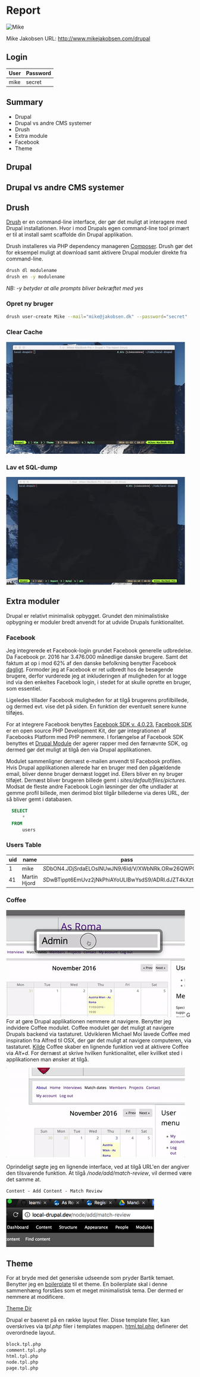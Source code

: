 # Report

![Mike](http://www.mikejakobsen.com/mike.png)


Mike Jakobsen
URL: http://www.mikejakobsen.com/drupal

## Login

| User               | Password |
|--------------------|----------|
| mike               | secret   |


## Summary
* Drupal
* Drupal vs andre CMS systemer
* Drush
* Extra module
 * Facebook
* Theme

## Drupal

## Drupal vs andre CMS systemer

## Drush

[Drush](https://drushcommands.com/drush-7x/) er en command-line interface, der gør det muligt at interagere med Drupal installationen. Hvor i mod Drupals egen command-line tool primært er til at install samt scaffolde din Drupal applikation.

Drush installeres via PHP dependency manageren [Composer](https://getcomposer.org/). Drush gør det for eksempel muligt at download samt aktivere Drupal moduler direkte fra command-line.

```bash
drush dl modulename
drush en -y modulename
```
*NB: -y betyder at alle prompts bliver bekræftet med yes*

### Opret ny bruger

```bash
drush user-create Mike --mail="mike@jakobsen.dk" --password="secret"
```
### Clear Cache

![Drush Clear Cache](assets/cache.gif)

### Lav et SQL-dump
![Drush SQL-dump](assets/sql-dump.gif)

## Extra moduler

Drupal er relativt minimalisk opbygget. Grundet den minimalistiske opbygning er moduler bredt anvendt for at udvide Drupals funktionalitet.

### Facebook

Jeg integrerede et Facebook-login grundet Facebook generelle udbredelse. Da Facebook pr. 2016 har  3.476.000 månedlige danske brugere. Samt det faktum at op i mod 62% af den danske befolkning benytter Facebook [dagligt](http://www.socialemedier.dk/sociale-medier-2016-i-danmark/). Formoder jeg at Facebook er ret udbredt hos de besøgende brugere, derfor vurderede jeg at inkluderingen af muligheden for at logge ind via den enkeltes Facebook login, i stedet for at skulle oprette en bruger, som essentiel.

Ligeledes tillader Facebook muligheden for at tilgå brugerens profilbillede, og dermed evt. vise det på siden. En funktion der eventuelt senere kunne tilføjes.

For at integrere Facebook benyttes [Facebook SDK v. 4.0.23.](https://github.com/mikejakobsen/learning-drupal/tree/master/sites/all/libraries) [Facebook SDK](https://github.com/facebook/php-graph-sdk) er en open source PHP Development Kit, der gør integrationen af Facebooks Platform med PHP nemmere. I forlængelse af Facebook SDK benyttes et [Drupal Module](https://www.drupal.org/project/simple_fb_connect) der agerer rapper med den førnævnte SDK, og dermed gør det muligt at tilgå den via Drupal applikationen.

Modulet sammenligner dernæst e-mailen anvendt til Facebook profilen. Hvis Drupal applikationen allerede har en bruger med den pågældende email, bliver denne bruger dernæst logget ind. Ellers bliver en ny bruger tilføjet. Dernæst bliver brugeren billede gemt i *sites/default/files/pictures*. Modsat de fleste andre Facebook Login løsninger der ofte undlader at gemme profil billede, men derimod blot tilgår billederne via deres URL, der så bliver gemt i databasen.

```SQL
  SELECT
      *
  FROM
      users
```
### Users Table

| uid | name         | pass                                                    | mail                                  | theme | signature | signature_format | created    | access     | login      | status | timezone      | language | picture | init              | data                       |
|-----|--------------|---------------------------------------------------------|---------------------------------------|-------|-----------|------------------|------------|------------|------------|--------|---------------|----------|---------|-------------------|----------------------------|
| 1   | mike         | $S$DbON4.JDjSrdaELOslNUwJN9/6Id/V/XWbNRk.ORw26QWPQRFot5 | mike@jakobsen.dk                      |       |           | NULL             | 1477826754 | 1479130717 | 1479119429 | 1      | Europe/Berlin |          | 0       | mike@jakobsen.dk  | b:0;                       |
| 41  | Martin Hjord | $S$DwBTippt6EmUvz2jNkPhiAYoULIBwYsdS9/ADRl.dJZT4kXzthA1 | hjorden@gmail.com                     |       |           | filtered_html    | 1479120328 | 1479120758 | 1479120492 | 1      |               |          | 45      | hjorden@gmail.com | a:1:{s:7:\contact\";i:1;}" |


### Coffee

![Coffee Gif](assets/coffee.gif)
G
For at gøre Drupal applikationen nemmere at navigere. Benytter jeg indvidere Coffee modulet. Coffee modulet gør det muligt at navigere Drupals backend via tastaturet. Udvikleren Michael Moi lavede Coffee med inspiration fra Alfred til OSX, der gør det muligt at navigere computeren, via tastaturet. [Kilde](https://dev.acquia.com/blog/drupal-8-module-of-the-week/drupal-8-module-of-the-week-coffee/12/04/2016/10291)
Coffee skaber en lignende funktion ved at aktivere Coffee via *Alt+d*. For dernæst at skrive hvilken  funktionalitet,  eller kvillket sted i applikationen man ønsker at tilgå.

![Coffee Gif](assets/match-review.gif)

Oprindeligt søgte jeg en lignende interface, ved at tilgå URL'en der angiver den tilsvarende funktion. At tilgå */node/add/match-review*, vil dermed være det samme at.

    Content - Add Content - Match Review

![Url](assets/url.png)

## Theme

For at bryde med det generiske udseende som pryder Bartik temaet. Benytter jeg en [boilerplate](https://www.drupal.org/project/boilerplate) til et theme. En boilerplate skal i denne sammenhæng forståes som et meget minimalistisk tema. Der dermed er nemmere at modificere.

[Theme Dir](https://github.com/mikejakobsen/learning-drupal/tree/master/sites/all/themes/boilerplate)

Drupal er baseret på en række layout filer. Disse template filer, kan overskrives via *tpl.php* filer i templates mappen.
[html.tpl.php](https://github.com/mikejakobsen/learning-drupal/blob/master/sites/all/themes/boilerplate/templates/html.tpl.php) definerer det overordnede layout.

    block.tpl.php
    comment.tpl.php
    html.tpl.php
    node.tpl.php
    page.tpl.php

